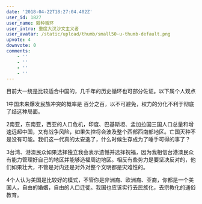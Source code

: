 ```yaml
---
date: '2018-04-22T18:27:04.402Z'
user_id: 1827
user_name: 毅种循环
user_intro: 重度大汉沙文主义者
user_avatar: /static/upload/thumb/small50-u-thumb-default.png
upvote: 4
downvote: 0
comments:
    - ''
    - ''
    - ''
    - ''
---
```


目前大一统是比较适合中国的，几千年的历史循环也可部分佐证。以下属个人观点

1中国未来爆发民族冲突的概率是 百分之百，以不可避免，权力的分化不利于彻底了结这种局面。

2南亚，东南亚，西亚的人口危机，印度、巴基斯坦、孟加拉国三国人口总量和增速远超中国，又有战争风险，如果失控将会波及整个西部西南部地区。亡国灭种不是没有可能。我们这一代真的太安逸了，什么时候生存成为了唾手可得的事了？

3台湾、港澳民众如果选择独立我会表示遗憾并选择祝福，因为我相信台港澳民众 有能力管理好自己的地区并能够造福周边地区。相反有些势力是要坚决反对的，他们如果壮大，不管是对内还是对外对整个文明都是灾难性的。

4个人认为美国是比较好的模式，不管你是非洲裔、欧洲裔、亚裔，你都是一个美国人，自由的婚姻，自由的人口迁徙。我国也应该实行去民族化，去宗教化的通俗教育。
